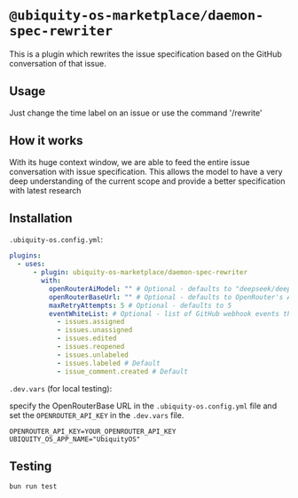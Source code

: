 # `@ubiquity-os-marketplace/daemon-spec-rewriter`

This is a plugin which rewrites the issue specification based on the GitHub conversation of that issue.

## Usage

Just change the time label on an issue or use the command '/rewrite'

## How it works

With its huge context window, we are able to feed the entire issue conversation with issue specification. This allows the model to have a very deep understanding of the current scope and provide a better specification with latest research

## Installation

`.ubiquity-os.config.yml`:

```yml
plugins:
  - uses:
      - plugin: ubiquity-os-marketplace/daemon-spec-rewriter
        with:
          openRouterAiModel: "" # Optional - defaults to "deepseek/deepseek-r1-0528"
          openRouterBaseUrl: "" # Optional - defaults to OpenRouter's API endpoint
          maxRetryAttempts: 5 # Optional - defaults to 5
          eventWhiteList: # Optional - list of GitHub webhook events the plugin responds to
            - issues.assigned
            - issues.unassigned
            - issues.edited
            - issues.reopened
            - issues.unlabeled
            - issues.labeled # Default
            - issue_comment.created # Default
```

`.dev.vars` (for local testing):

specify the OpenRouterBase URL in the `.ubiquity-os.config.yml` file and set the `OPENROUTER_API_KEY` in the `.dev.vars` file.

```dotenv
OPENROUTER_API_KEY=YOUR_OPENROUTER_API_KEY
UBIQUITY_OS_APP_NAME="UbiquityOS"
```

## Testing

```sh
bun run test
```
